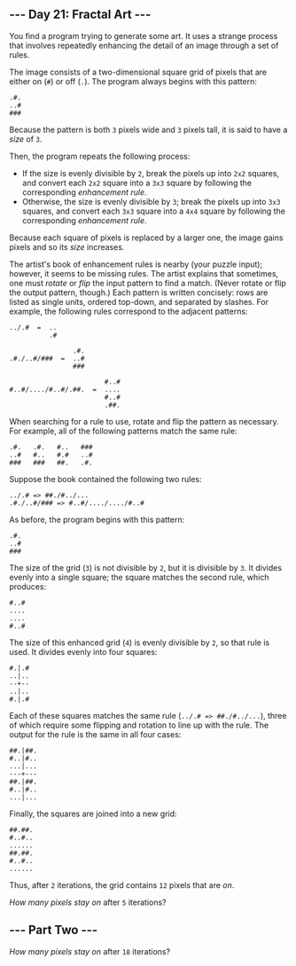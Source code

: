 --- Day 21: Fractal Art ---
---------------------------

You find a program trying to generate some art. It uses a strange process that involves repeatedly enhancing the detail of an image through a set of rules.


The image consists of a two-dimensional square grid of pixels that are either on (`#`) or off (`.`). The program always begins with this pattern:



```
.#.
..#
###

```

Because the pattern is both `3` pixels wide and `3` pixels tall, it is said to have a *size* of `3`.


Then, the program repeats the following process:


* If the size is evenly divisible by `2`, break the pixels up into `2x2` squares, and convert each `2x2` square into a `3x3` square by following the corresponding *enhancement rule*.
* Otherwise, the size is evenly divisible by `3`; break the pixels up into `3x3` squares, and convert each `3x3` square into a `4x4` square by following the corresponding *enhancement rule*.


Because each square of pixels is replaced by a larger one, the image gains pixels and so its *size* increases.


The artist's book of enhancement rules is nearby (your puzzle input); however, it seems to be missing rules. The artist explains that sometimes, one must *rotate* or *flip* the input pattern to find a match. (Never rotate or flip the output pattern, though.) Each pattern is written concisely: rows are listed as single units, ordered top-down, and separated by slashes. For example, the following rules correspond to the adjacent patterns:



```
../.#  =  ..
          .#

                .#.
.#./..#/###  =  ..#
                ###

                        #..#
#..#/..../#..#/.##.  =  ....
                        #..#
                        .##.

```

When searching for a rule to use, rotate and flip the pattern as necessary. For example, all of the following patterns match the same rule:



```
.#.   .#.   #..   ###
..#   #..   #.#   ..#
###   ###   ##.   .#.

```

Suppose the book contained the following two rules:



```
../.# => ##./#../...
.#./..#/### => #..#/..../..../#..#

```

As before, the program begins with this pattern:



```
.#.
..#
###

```

The size of the grid (`3`) is not divisible by `2`, but it is divisible by `3`. It divides evenly into a single square; the square matches the second rule, which produces:



```
#..#
....
....
#..#

```

The size of this enhanced grid (`4`) is evenly divisible by `2`, so that rule is used. It divides evenly into four squares:



```
#.|.#
..|..
--+--
..|..
#.|.#

```

Each of these squares matches the same rule (`../.# => ##./#../...`), three of which require some flipping and rotation to line up with the rule. The output for the rule is the same in all four cases:



```
##.|##.
#..|#..
...|...
---+---
##.|##.
#..|#..
...|...

```

Finally, the squares are joined into a new grid:



```
##.##.
#..#..
......
##.##.
#..#..
......

```

Thus, after `2` iterations, the grid contains `12` pixels that are *on*.


*How many pixels stay on* after `5` iterations?


--- Part Two ---
----------------

*How many pixels stay on* after `18` iterations?


